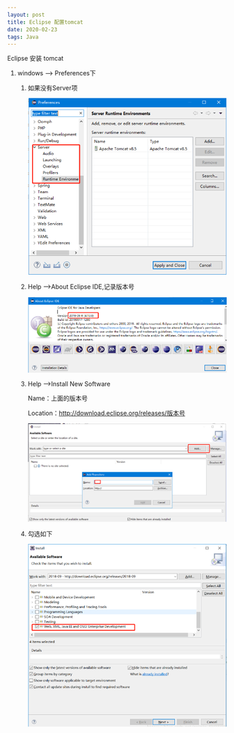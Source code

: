 ```yaml
---
layout: post
title: Eclipse 配置tomcat
date: 2020-02-23
tags: Java  
---
```


Eclipse 安装 tomcat

1. windows --> Preferences下

   1. 如果没有Server项

      ![image-20200223214331317](..\images\my\image-20200223214331317.png)

   2. Help -->About Eclipse IDE,记录版本号

      ![image-20200223214255815](..\images\my\image-20200223214255815.png)

   3. Help -->Install New Software

      Name：上面的版本号

      Location：http://download.eclipse.org/releases/版本号

      ![image-20200223214444634](..\images\my\image-20200223214444634.png)

   4. 勾选如下

      ![image-20200223214628235](..\images\my\image-20200223214628235.png)